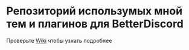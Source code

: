 # Репозиторий использумых мной тем и плагинов для BetterDiscord

Проверьте [Wiki](https://github.com/ponfertato/BetterDiscord-Stuff/wiki/BetterDiscord-Stuff) чтобы узнать подробнее
